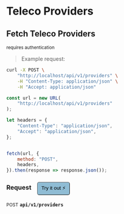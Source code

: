 # Teleco Providers


## Fetch Teleco Providers

<small class="badge badge-darkred">requires authentication</small>



> Example request:

```bash
curl -X POST \
    "http://localhost/api/v1/providers" \
    -H "Content-Type: application/json" \
    -H "Accept: application/json"
```

```javascript
const url = new URL(
    "http://localhost/api/v1/providers"
);

let headers = {
    "Content-Type": "application/json",
    "Accept": "application/json",
};


fetch(url, {
    method: "POST",
    headers,
}).then(response => response.json());
```


<div id="execution-results-POSTapi-v1-providers" hidden>
    <blockquote>Received response<span id="execution-response-status-POSTapi-v1-providers"></span>:</blockquote>
    <pre class="json"><code id="execution-response-content-POSTapi-v1-providers"></code></pre>
</div>
<div id="execution-error-POSTapi-v1-providers" hidden>
    <blockquote>Request failed with error:</blockquote>
    <pre><code id="execution-error-message-POSTapi-v1-providers"></code></pre>
</div>
<form id="form-POSTapi-v1-providers" data-method="POST" data-path="api/v1/providers" data-authed="1" data-hasfiles="0" data-headers='{"Content-Type":"application\/json","Accept":"application\/json"}' onsubmit="event.preventDefault(); executeTryOut('POSTapi-v1-providers', this);">
<h3>
    Request&nbsp;&nbsp;&nbsp;
        <button type="button" style="background-color: #8fbcd4; padding: 5px 10px; border-radius: 5px; border-width: thin;" id="btn-tryout-POSTapi-v1-providers" onclick="tryItOut('POSTapi-v1-providers');">Try it out ⚡</button>
    <button type="button" style="background-color: #c97a7e; padding: 5px 10px; border-radius: 5px; border-width: thin;" id="btn-canceltryout-POSTapi-v1-providers" onclick="cancelTryOut('POSTapi-v1-providers');" hidden>Cancel</button>&nbsp;&nbsp;
    <button type="submit" style="background-color: #6ac174; padding: 5px 10px; border-radius: 5px; border-width: thin;" id="btn-executetryout-POSTapi-v1-providers" hidden>Send Request 💥</button>
    </h3>
<p>
<small class="badge badge-black">POST</small>
 <b><code>api/v1/providers</code></b>
</p>
<p>
<label id="auth-POSTapi-v1-providers" hidden>Authorization header: <b><code>Bearer </code></b><input type="text" name="Authorization" data-prefix="Bearer " data-endpoint="POSTapi-v1-providers" data-component="header"></label>
</p>
</form>



